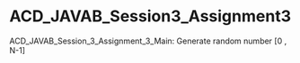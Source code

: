 # ACD_JAVAB_Session3_Assignment3
ACD_JAVAB_Session_3_Assignment_3_Main: Generate random number [0 , N-1]
